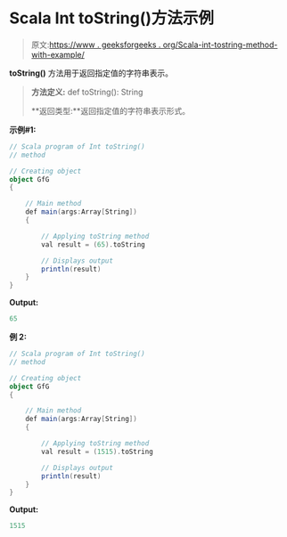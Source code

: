 # Scala Int toString()方法示例

> 原文:[https://www . geeksforgeeks . org/Scala-int-tostring-method-with-example/](https://www.geeksforgeeks.org/scala-int-tostring-method-with-example/)

**toString()** 方法用于返回指定值的字符串表示。

> **方法定义:** def toString(): String
> 
> **返回类型:**返回指定值的字符串表示形式。

**示例#1:**

```scala
// Scala program of Int toString()
// method 

// Creating object 
object GfG 
{ 

    // Main method 
    def main(args:Array[String]) 
    { 

        // Applying toString method 
        val result = (65).toString

        // Displays output 
        println(result) 
    } 
} 
```

**Output:**

```scala
65

```

**例 2:**

```scala
// Scala program of Int toString()
// method 

// Creating object 
object GfG 
{ 

    // Main method 
    def main(args:Array[String]) 
    { 

        // Applying toString method 
        val result = (1515).toString

        // Displays output 
        println(result) 
    } 
} 
```

**Output:**

```scala
1515

```